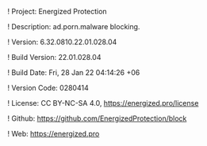 ! Project: Energized Protection

! Description: ad.porn.malware blocking.

! Version: 6.32.0810.22.01.028.04

! Build Version: 22.01.028.04

! Build Date: Fri, 28 Jan 22 04:14:26 +06

! Version Code: 0280414

! License: CC BY-NC-SA 4.0, https://energized.pro/license

! Github: https://github.com/EnergizedProtection/block

! Web: https://energized.pro
